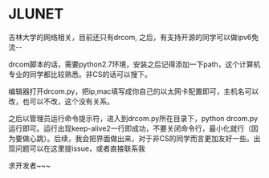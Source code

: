 # JLUNET
吉林大学的网络相关，目前还只有drcom, 之后，有支持开源的同学可以做ipv6免流--

drcom脚本的话，需要python2.7环境，安装之后记得添加一下path，这个计算机专业的同学都比较熟悉。非CS的话可以搜下。

编辑器打开drcom.py，把ip,mac填写成你自己的以太网卡配置即可，主机名可以改，也可以不改，这个没有关系。

之后以管理员运行命令提示符，进入到drcom.py所在目录下，python drcom.py运行即可。运行出现keep-alive2一行即成功，不要关闭命令行，最小化就行（因为要做心跳）。后续，我会把界面做出来，对于非CS的同学而言更加友好一些。出现问题可以在这里提issue，或者直接联系我

求开发者~~~
